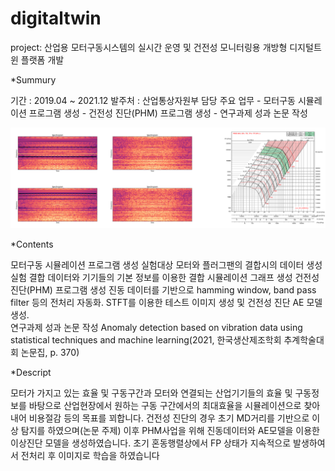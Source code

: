 # digitaltwin
project: 산업용 모터구동시스템의 실시간 운영 및 건전성 모니터링용 개방형 디지털트윈 플랫폼 개발

*Summury

기간 : 2019.04  ~ 2021.12
발주처 : 산업통상자원부
담당 주요 업무
	- 모터구동 시뮬레이션 프로그램 생성
	- 건전성 진단(PHM) 프로그램 생성
	-  연구과제 성과 논문 작성

 ![그림2.png](./pic/그림2.png)


*Contents

모터구동 시뮬레이션 프로그램 생성 
실험대상 모터와 플러그팬의 결합시의 데이터 생성 실험 
결합 데이터와 기기들의 기본 정보를 이용한 결합 시뮬레이션 그래프 생성
건전성 진단(PHM) 프로그램 생성
진동 데이터를 기반으로 hamming window, band pass filter 등의 전처리 자동화.
STFT를 이용한 테스트 이미지 생성 및 건전성 진단 AE 모델 생성.  
연구과제 성과 논문 작성
Anomaly detection based on vibration data using statistical techniques and machine learning(2021, 한국생산제조학회 추계학술대회 논문집, p. 370)


*Descript

모터가 가지고 있는 효율 및 구동구간과 모터와 연결되는 산업기기들의 효율 및 구동정보를 바탕으로 산업현장에서 원하는 구동 구간에서의 최대효율을 시뮬레이션으로 찾아내어 비용절감 등의 목표를 꾀합니다. 건전성 진단의 경우 초기 MD거리를 기반으로 이상 탐지를 하였으며(논문 주제) 이후 PHM사업을 위해 진동데이터와 AE모델을 이용한 이상진단 모델을 생성하였습니다. 초기 혼동행렬상에서 FP 상태가 지속적으로 발생하여서 전처리 후 이미지로 학습을 하였습니다
